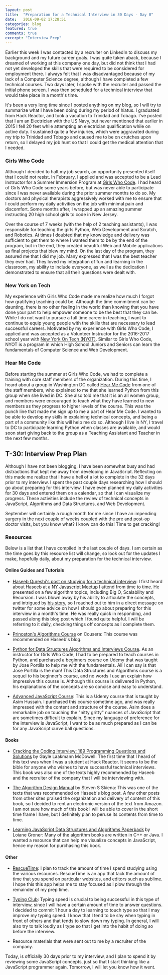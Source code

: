 ```yaml
---
layout: post
title:  "Preparation for a Technical Interview in 30 Days - Day 0"
date:   2016-09-02 17:28:51
categories: blog
featured: true
comments: true
excerpt: "Interview Prep"
---
```


Earlier this week I was contacted by a recruiter on LinkedIn to discuss my background and my future career goals. I was quite taken aback, because I dreamed of working at this company one day, but did not think that I had not yet developed the skills that were required to be considered for employment there. I always felt that I was disadvantaged because of my lack of a Computer Science degree, although I have completed a few technical courses. Two days later, I spoke with the recruiter and passed the initial phone screen. I was then scheduled for a technical interview that would take place in a month's time. 

It's been a very long time since I posted anything on my blog, so I will try to summarize what I have been doing during my period of hiatus. I graduated from Hack Reactor, and took a vacation to Trinidad and Tobago. I've posted that I am an Electrician with the US Navy, but never mentioned that earlier in 2015 I fell 20 feet while attempting an electrician qualification while on active duty. I sustained quite a few injuries, which were aggravated during my trip to Trinidad and Tobago and caused me to be on crutches upon return, so I delayed my job hunt so that I could get the medical attention that I needed.

### Girls Who Code
Although I decided to halt my job search, an opportunity presented itself that I could not resist. In February, I applied and was accepted to be a Lead Instructor for a Summer Immersion Program at [Girls Who Code](https://girlswhocode.com/). I had heard of Girls Who Code some years before, but was never able to participate since I was never available during the prior summer months to do so. My doctors and physical therapists aggressively worked with me to ensure that I could perform my daily activities on the job with minimal pain and discomfort. Some months after, I wrapped up an amazing summer instructing 20 high school girls to code in New Jersey. 

Over the course of 7 weeks (with the help of 2 teaching assistants), I was responsible for teaching the girls Python, Web Development and Scratch, and Robotics. At times I doubted that my knowledge and delivery was sufficient to get them to where I wanted them to be by the end of the program, but in the end, they created beautiful Web and Mobile applications as final projects that blew my mind. On the last day of the program, they assured me that I did my job. Many expressed that I was the best teacher they ever had. They loved my integration of fun and learning in the classroom, my ability to include everyone, as well as the dedication I demonstrated to ensure that all their questions were dealt with. 


### New York on Tech
My experience with Girls Who Code made me realize how much I forgot how gratifying teaching could be. Although the time commitment can be daunting, there is no other feeling in the world than knowing that you have done your part to help empower someone to be the best that they can be. While I do not want to pursue a full time career in teaching, I want to continue to equip young people with the skills that are necessary to lead successful careers. Motivated by my experience with Girls Who Code, I applied and was accepted as a Volunteer Instructor for the 2016-2017 school year with [New York On Tech (NYOT)](http://www.newyorkontech.org/). Similar to Girls Who Code, NYOT is a program in which High School Juniors and Seniors can learn the fundamentals of Computer Science and Web Development.

### Hear Me Code
Before starting the summer at Girls Who Code, we had to complete a training with core staff members of the organization. During this time, I heard about a group in Washington DC called [Hear Me Code](http://hearmecode.com/) from one of the staff members, who explained to me that she learned Python from this group when she lived in DC. She also told me that it is an all women group, and members were encouraged to teach what they have learned to new members as they progress to higher levels of the course. This was the punch line that made me sign up to me a part of Hear Me Code. I wanted to be able to develop my skills in explaining technical concepts, and being a part of a community like this will help me do so. Although I live in NY, I travel to DC to participate learning Python when classes are available, and would soon start giving back to the group as a Teaching Assistant and Teacher in the next few months.

## T-30: Interview Prep Plan
Although I have not been blogging, I have been somewhat busy and had distractions that kept me away from developing in JavaScript. Reflecting on this made me realize that I have a hell of a lot to complete in the 32 days prior to my interview. I spent the past couple days researching how I should go about preparing for this interview. I have even planned my daily activities for 30 days and entered them on a calendar, so that I can visualize my progress. These activities include the review of technical concepts in JavaScript, Algorithms and Data Structures, and Web Development.

September will certainly a rough month for me since I have an impending surgery in the next couple of weeks coupled with the pre and post-op doctor visits, but you know what? I know can do this! Time to get cracking!

### Resources
Below is a list that I have compiled in the last couple of days. I am certain as the time goes by this resource list will change, so look out for the updates I make, hopefully daily, about my preparation for the technical interview. 

#### Online Guides and Tutorials
* [Haseeb Qureshi's post on studying for a technical interview](http://haseebq.com/how-to-break-into-tech-job-hunting-and-interviews/#study): I first heard about Haseeb at a [NY Javascript Meetup](https://www.meetup.com/NY-JavaScript/) I attend from time to time. He presented on a few algorithm topics, including Big O, Scalability and Recursion. I was blown away by his ability to articulate the concepts, and intrigued by [his story](http://haseebq.com/about/), so I reached out to him in a direct message on twitter for some advice on how I should go about preparing for this interview in a month's time. He was really quick in responding, and passed along this blog post which I found quite helpful. I will be referring to it daily, checking things off concepts as I complete them.

* [Princeton's Algorithms Course](https://www.coursera.org/learn/introduction-to-algorithms) on Cousera: This course was recommended on Haseeb's blog. 

* [Python for Data Structures Algorithms and Interviews Course](https://www.udemy.com/python-for-data-structures-algorithms-and-interviews/learn/v4/overview). As an instructor for Girls Who Code, I had to be prepared to teach courses in Python, and purchased a beginners course on Udemy that was taught by Jose Portilla to help me with the fundamentals. All I can say is that Jose Portilla is the man! This Data Structures and Algorithms course is a sequel to his beginner's course, and no words I use an explain how impressive this course is. Although this course is delivered in Python, his explanations of the concepts are so concise and easy to understand. 

* [Advanced JavaScript Course](https://www.udemy.com/top-javascript-interview-questions-and-answers/learn/v4/overview): This is a Udemy course that is taught by Asim Hussain. I purchased this course sometime ago, and was really impressed with the content and structure of the course. Asim does a remarkable job on touching the "nitty gritty" nuances of JavaScript that are sometimes difficult to explain. Since my language of preference for the interview is JavaScript, I want to be as much prepared as I can be for any JavaScript curve ball questions. 


#### Books
* [Cracking the Coding Interview: 189 Programming Questions and Solutions](https://www.amazon.com/dp/0984782850/ref=cm_sw_r_tw_dp_x_OooYxb2VQQT1P) by Gayle Laakmann McDowell: The first time that I heard of this text was when I was a student at Hack Reactor. It seems to be the bible for anyone who wishes to have successful technical interviews. This book was also one of the texts highly recommended by Haseeb and the recruiter of the company that I will be interviewing with. 

* [The Algorithm Design Manual](https://www.amazon.com/dp/B00B8139Z8/ref=cm_sw_r_tw_dp_x_tbEYxbF97S4H7) by Steven S Skiena: This was one of the texts that was recommended on Haseeb's blog post. A few other posts from other sites praised the organization and delivery of content of this book, so I decided to rent an electronic version of the text from Amazon. I am not sure how much of this book I will be able to cover in the short time frame I have, but I definitely plan to peruse its contents from time to time.

* [Learning JavaScript Data Structures and Algorithms Paperback](https://www.amazon.com/dp/1783554878/ref=cm_sw_r_tw_dp_x_n0EYxbE7GTF39) by Loiane Groner: Many of the algorithm books are written in C++ or Java. I wanted a resource that can help me visualize concepts in JavaScript, hence my reason for purchasing this book.


#### Other
* [RescueTime](https://www.rescuetime.com): I plan to track the amount of time I spend studying using the various resources. RescueTime is an app that tack the amount of time that you spend on particular websites, and editors such as sublime. I hope this this app helps me to stay focused as I plow through the remainder of my prep time.


* [Typing Club](https://www.typingclub.com): Typing speed is crucial to being successful in this type of interview, since I will have a certain amount of time to answer questions. I decided to commit 1 hour a day to learning to touch type so that I may improve my typing speed. I know that I tend to be shy when typing in front of others and that tends to slow down my typing.  In general, I will also try to talk loudly as I type so that I get into the habit of doing so before the interview.

* Resource materials that were sent out to me by a recruiter of the company.


Today, is officially 30 days prior to my interview, and I plan to spend it by reviewing some JavaScript concepts, just so that I start thinking like a JavaScript programmer again. Tomorrow, I will let you know how it went.


